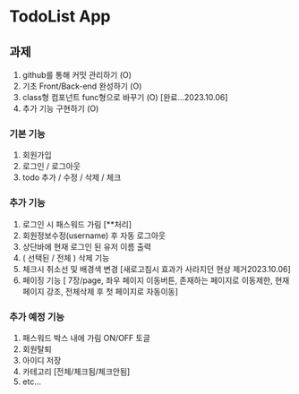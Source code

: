 # TodoList App 


## 과제

1. github를 통해 커밋 관리하기 (O)
2. 기초 Front/Back-end 완성하기 (O)
3. class형 컴포넌트 func형으로 바꾸기 (O) [완료...2023.10.06]
4. 추가 기능 구현하기 (O)

### 기본 기능

1. 회원가입
2. 로그인 / 로그아웃 
3. todo 추가 / 수정 / 삭제 / 체크

### 추가 기능

1. 로그인 시 패스워드 가림 [**처리]
2. 회원정보수정(username) 후 자동 로그아웃
3. 상단바에 현재 로그인 된 유저 이름 출력
4. ( 선택된 / 전체 ) 삭제 기능
5. 체크시 취소선 및 배경색 변경 [새로고침시 효과가 사라지던 현상 제거2023.10.06]
6. 페이징 기능
    [ 7장/page, 좌우 페이지 이동버튼, 존재하는 페이지로 이동제한, 현재 페이지 강조, 전체삭제 후 첫 페이지로 자동이동]

### 추가 예정 기능

1. 패스워드 박스 내에 가림 ON/OFF 토글
2. 회원탈퇴
3. 아이디 저장
4. 카테고리 [전체/체크됨/체크안됨]
5. etc...
